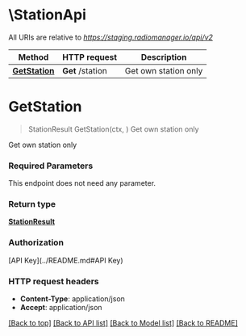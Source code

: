 # \StationApi

All URIs are relative to *https://staging.radiomanager.io/api/v2*

Method | HTTP request | Description
------------- | ------------- | -------------
[**GetStation**](StationApi.md#GetStation) | **Get** /station | Get own station only


# **GetStation**
> StationResult GetStation(ctx, )
Get own station only

Get own station only

### Required Parameters
This endpoint does not need any parameter.

### Return type

[**StationResult**](StationResult.md)

### Authorization

[API Key](../README.md#API Key)

### HTTP request headers

 - **Content-Type**: application/json
 - **Accept**: application/json

[[Back to top]](#) [[Back to API list]](../README.md#documentation-for-api-endpoints) [[Back to Model list]](../README.md#documentation-for-models) [[Back to README]](../README.md)

